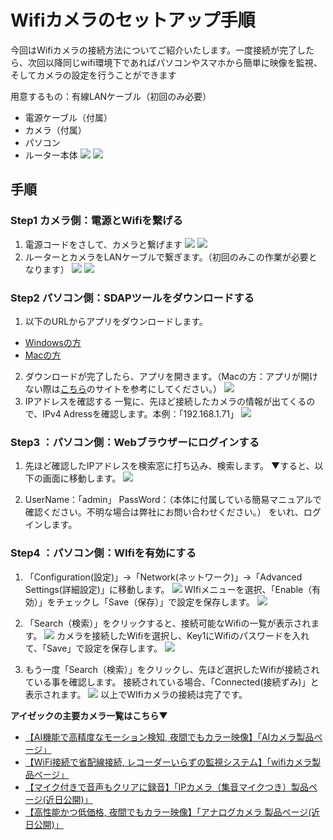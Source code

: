 # Wifiカメラのセットアップ手順

今回はWifiカメラの接続方法についてご紹介いたします。一度接続が完了したら、次回以降同じwifi環境下であればパソコンやスマホから簡単に映像を監視、そしてカメラの設定を行うことができます


用意するもの：有線LANケーブル（初回のみ必要）
- 電源ケーブル（付属）
- カメラ（付属）
- パソコン
- ルーター本体
![](./images/camera-wifi-setup/001.jpg)
![](./images/camera-wifi-setup/002.jpg)

## 手順

### Step1 カメラ側：電源とWifiを繋げる

1. 電源コードをさして、カメラと繋げます
![](./images/camera-wifi-setup/003.jpg)
![](./images/camera-wifi-setup/004.jpg)
2. ルーターとカメラをLANケーブルで繋ぎます。（初回のみこの作業が必要となります）
![](./images/camera-wifi-setup/005.jpg)
![](./images/camera-wifi-setup/006.jpg)

### Step2 パソコン側：SDAPツールをダウンロードする

1. 以下のURLからアプリをダウンロードします。
- [Windowsの方](https://www.hikvision.com/jp/support/tools/hitools/clea8b3e4ea7da90a9/)
- [Macの方](https://www.hikvision.com/jp/support/tools/hitools/cl3620e9fb51dfac31/)
2. ダウンロードが完了したら、アプリを開きます。（Macの方：アプリが開けない際は[こちら](https://support.apple.com/ja-jp/guide/mac-help/mh40616/mac)のサイトを参考にしてください。）
![](./images/camera-wifi-setup/007.jpg)
3. IPアドレスを確認する
一覧に、先ほど接続したカメラの情報が出てくるので、IPv4 Adressを確認します。本例：「192.168.1.71」
![](./images/camera-wifi-setup/008.jpg)


### Step3 ：パソコン側：Webブラウザーにログインする
1. 先ほど確認したIPアドレスを検索窓に打ち込み、検索します。
▼すると、以下の画面に移動します。
![](./images/camera-wifi-setup/009.jpg)

2. UserName：「admin」
   PassWord：（本体に付属している簡易マニュアルで確認ください。不明な場合は弊社にお問い合わせください。）
   をいれ、ログインします。
  

### Step4 ：パソコン側：WIfiを有効にする
1. 「Configuration(設定)」→「Network(ネットワーク)」→「Advanced Settings(詳細設定)」に移動します。
![](./images/camera-wifi-setup/011.jpg)
    WIfiメニューを選択、「Enable（有効）」をチェックし「Save（保存）」で設定を保存します。
![](./images/camera-wifi-setup/012.jpg)

2. 「Search（検索）」をクリックすると、接続可能なWifiの一覧が表示されます。
![](./images/camera-wifi-setup/013.jpg)
    カメラを接続したWifiを選択し、Key1にWifiのパスワードを入れて、「Save」で設定を保存します。
    ![](./images/camera-wifi-setup/014.jpg)

3. もう一度「Search（検索）」をクリックし、先ほど選択したWifiが接続されている事を確認します。
 接続されている場合、「Connected(接続ずみ)」と表示されます。
![](./images/camera-wifi-setup/015.jpg)
   以上でWIfiカメラの接続は完了です。

**アイゼックの主要カメラ一覧はこちら▼**
- [【AI機能で高精度なモーション検知, 夜間でもカラー映像】「AIカメラ製品ページ」](https://isecj.jp/camera/ilc-4m79)
- [【WiFi接続で省配線接続, レコーダーいらずの監視システム】「wifiカメラ製品ページ」](https://isecj.jp/camera/dlc-176-wifi)
- [【マイク付きで音声もクリアに録音】「IPカメラ（集音マイクつき）製品ページ(近日公開)」]()
- [【高性能かつ低価格, 夜間でもカラー映像】「アナログカメラ 製品ページ(近日公開)」]()